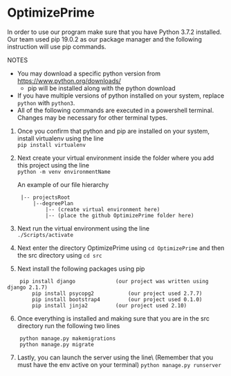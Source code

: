 # OptimizePrime

In order to use our program make sure that you have Python 3.7.2 installed. Our team used pip 19.0.2 as our package manager and the following instruction will use pip commands.

NOTES
- You may download a specific python version from https://www.python.org/downloads/
	- pip will be installed along with the python download
- If you have multiple versions of python installed on your system, replace `python` with `python3`.
- All of the following commands are executed in a powershell terminal. Changes may be necessary for other terminal types.


1. Once you confirm that python and pip are installed on your system, install virtualenv using the line\
	`pip install virtualenv`
2. Next create your virtual environment inside the folder where you add this project using the line\
	`python -m venv environmentName`

	 An example of our file hierarchy
		
		|-- projectsRoot
			|--degreePlan                    
				|-- (create virtual environment here)
				|-- (place the github OptimizePrime folder here)

3. Next run the virtual environment using the line\
		  `./Scripts/activate`
4. Next enter the directory OptimizePrime using `cd OptimizePrime` and then the src directory using `cd src`
5. Next install the following packages using pip
```
	pip install django             (our project was written using django 2.1.7)
      	pip install psycopg2           (our project used 2.7.7) 
      	pip install bootstrap4         (our project used 0.1.0)
      	pip install jinja2	       (our project used 2.10)
```
6. Once everything is installed and making sure that you are in the src directory run the following two lines
```
	python manage.py makemigrations
	python manage.py migrate
```
7. Lastly, you can launch the server using the line\ (Remember that you must have the env active on your terminal)
      `python manage.py runserver`


